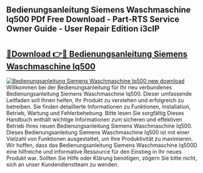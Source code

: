 ## Bedienungsanleitung Siemens Waschmaschine Iq500 PDf Free Download - Part-RTS Service Owner Guide - User Repair Edition i3cIP

# <h2><a href="http://df3sa0k.blite.top/?on=Bedienungsanleitung+Siemens+Waschmaschine+Iq500">🔗Download 👉🔴 Bedienungsanleitung Siemens Waschmaschine Iq500</a></h2>

[![Bedienungsanleitung Siemens Waschmaschine Iq500 new download](https://i.imgur.com/lujVjoI.png)](http://df3sa0k.blite.top/?on=Bedienungsanleitung+Siemens+Waschmaschine+Iq500)
Willkommen bei der Bedienungsanleitung für Ihr neu verbundenes Bedienungsanleitung Siemens Waschmaschine Iq500. Dieser umfassende Leitfaden soll Ihnen helfen, Ihr Produkt zu verstehen und erfolgreich zu betreiben. Sie finden detaillierte Informationen zu Funktionen, Installation, Betrieb, Wartung und Fehlerbehebung. Bitte lesen Sie sorgfältig Dieses Handbuch enthält wichtige Informationen zum sicheren und effektiven Betrieb Ihres neuen Bedienungsanleitung Siemens Waschmaschine Iq500. Dieses Bedienungsanleitung Siemens Waschmaschine Iq500 ist mit einer Vielzahl von Funktionen ausgestattet, um Ihre Produktivität zu maximieren. Wir hoffen, dass das Bedienungsanleitung Siemens Waschmaschine Iq500D eine hilfreiche und informative Ressource für den Einstieg in Ihr neues Produkt war. Sollten Sie Hilfe oder Klärung benötigen, zögern Sie bitte nicht, sich an unser Kundendienstteam zu wenden.
